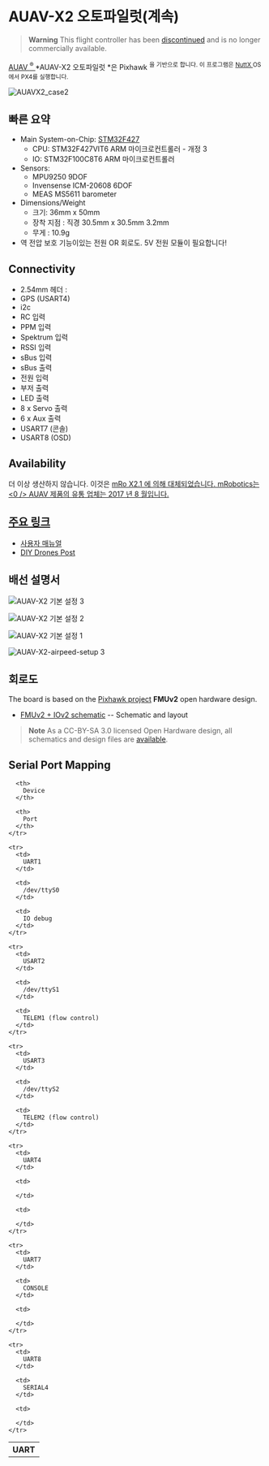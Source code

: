 # AUAV-X2 오토파일럿(계속)

> **Warning** This flight controller has been [discontinued](../flight_controller/autopilot_experimental.md) and is no longer commercially available.

[AUAV <sup>&reg; </sup>](http://www.auav.com/) *AUAV-X2 오토파일럿 *은 Pixhawk <sup>을 기반으로 합니다. 이 프로그램은 <a href="http://nuttx.org"> NuttX </a> OS에서 PX4를 실행합니다.</p> 

<p>
  <img src="../../images/auavx2_case2.jpg" alt="AUAVX2_case2" />
</p>

<h2>
  빠른 요약
</h2>

<ul>
  <li>
    Main System-on-Chip: <a href="http://www.st.com/web/en/catalog/mmc/FM141/SC1169/SS1577/LN1789">STM32F427</a> <ul>
      <li>
        CPU: STM32F427VIT6 ARM 마이크로컨트롤러 - 개정 3
      </li>
      <li>
        IO: STM32F100C8T6 ARM 마이크로컨트롤러
      </li>
    </ul>
  </li>
  <li>
    Sensors: <ul>
      <li>
        MPU9250 9DOF
      </li>
      <li>
        Invensense ICM-20608 6DOF
      </li>
      <li>
        MEAS MS5611 barometer
      </li>
    </ul>
  </li>
  <li>
    Dimensions/Weight <ul>
      <li>
        크기: 36mm x 50mm
      </li>
      <li>
        장착 지점 : 직경 30.5mm x 30.5mm 3.2mm
      </li>
      <li>
        무게 : 10.9g
      </li>
    </ul>
  </li>
  <li>
    역 전압 보호 기능이있는 전원 OR 회로도. 5V 전원 모듈이 필요합니다!
  </li>
</ul>

<h2>
  Connectivity
</h2>

<ul>
  <li>
    2.54mm 헤더 :
  </li>
  <li>
    GPS (USART4)
  </li>
  <li>
    i2c
  </li>
  <li>
    RC 입력
  </li>
  <li>
    PPM 입력 
  </li>
  <li>
    Spektrum 입력
  </li>
  <li>
    RSSI 입력
  </li>
  <li>
    sBus 입력
  </li>
  <li>
    sBus 출력
  </li>
  <li>
    전원 입력
  </li>
  <li>
    부저 출력
  </li>
  <li>
    LED 출력
  </li>
  <li>
    8 x Servo 출력
  </li>
  <li>
    6 x Aux 출력
  </li>
  <li>
    USART7 (콘솔)
  </li>
  <li>
    USART8 (OSD)
  </li>
</ul>

<h2>
  Availability
</h2>

<p>
  더 이상 생산하지 않습니다. 이것은 <a href="mro_x2.1.md"> mRo X2.1 </ 0>에 의해 대체되었습니다. mRobotics는 <0 /> AUAV 제품의 유통 업체는 2017 년 8 월입니다.</p> 
  
  <h2>
    주요 링크
  </h2>
  
  <ul>
    <li>
      <a href="http://arsovtech.com/wp-content/uploads/2015/08/AUAV-X2-user-manual-EN.pdf">사용자 매뉴얼</a>
    </li>
    <li>
      <a href="http://diydrones.com/profiles/blogs/introducing-the-auav-x2-1-flight-controller">DIY Drones Post</a>
    </li>
  </ul>
  
  <h2>
    배선 설명서
  </h2>
  
  <p>
    <img src="../../images/auav_x2_basic_setup_3.png" alt="AUAV-X2 기본 설정 3" />
  </p>
  
  <p>
    <img src="../../images/auav_x2_basic_setup_2.jpg" alt="AUAV-X2 기본 설정 2" />
  </p>
  
  <p>
    <img src="../../images/auav_x2_basic_setup_1.png" alt="AUAV-X2 기본 설정 1" />
  </p>
  
  <p>
    <img src="../../images/auav_x2_airspeed_setup_3.png" alt="AUAV-X2-airpeed-setup 3" />
  </p>
  
  <h2>
    회로도
  </h2>
  
  <p>
    The board is based on the <a href="https://pixhawk.org/">Pixhawk project</a> <strong>FMUv2</strong> open hardware design.
  </p>
  
  <ul>
    <li>
      <a href="https://raw.githubusercontent.com/PX4/Hardware/master/FMUv2/PX4FMUv2.4.5.pdf">FMUv2 + IOv2 schematic</a> -- Schematic and layout
    </li>
  </ul>
  
  <blockquote>
    <p>
      <strong>Note</strong> As a CC-BY-SA 3.0 licensed Open Hardware design, all schematics and design files are <a href="https://github.com/PX4/Hardware">available</a>.
    </p>
  </blockquote>
  
  <h2>
    Serial Port Mapping
  </h2>
  
  <table>
    <tr>
      <th>
        UART
      </th>
      
      <th>
        Device
      </th>
      
      <th>
        Port
      </th>
    </tr>
    
    <tr>
      <td>
        UART1
      </td>
      
      <td>
        /dev/ttyS0
      </td>
      
      <td>
        IO debug
      </td>
    </tr>
    
    <tr>
      <td>
        USART2
      </td>
      
      <td>
        /dev/ttyS1
      </td>
      
      <td>
        TELEM1 (flow control)
      </td>
    </tr>
    
    <tr>
      <td>
        USART3
      </td>
      
      <td>
        /dev/ttyS2
      </td>
      
      <td>
        TELEM2 (flow control)
      </td>
    </tr>
    
    <tr>
      <td>
        UART4
      </td>
      
      <td>
        
      </td>
      
      <td>
        
      </td>
    </tr>
    
    <tr>
      <td>
        UART7
      </td>
      
      <td>
        CONSOLE
      </td>
      
      <td>
        
      </td>
    </tr>
    
    <tr>
      <td>
        UART8
      </td>
      
      <td>
        SERIAL4
      </td>
      
      <td>
        
      </td>
    </tr>
  </table>